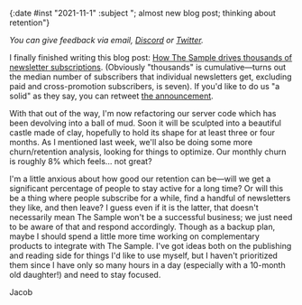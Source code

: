 {:date #inst "2021-11-1" :subject "; almost new blog post; thinking about retention"}

*You can give feedback via email, [Discord](https://discord.gg/xAumsfVyRd) or [Twitter](https://twitter.com/the_sample_umm).*

I finally finished writing this blog post: [How The Sample drives thousands of newsletter subscriptions](https://thesample.ai/blog/10k-subscriptions/). (Obviously "thousands" is cumulative&mdash;turns out the median number of subscribers that individual newsletters get, excluding paid and cross-promotion subscribers, is seven). If you'd like to do us "a solid" as they say, you can retweet [the announcement](#).

With that out of the way, I'm now refactoring our server code which has been devolving into a ball of mud. Soon it will be sculpted into a beautiful castle made of clay, hopefully to hold its shape for at least three or four months. As I mentioned last week, we'll also be doing some more churn/retention analysis, looking for things to optimize. Our monthly churn is roughly 8% which feels... not great?

I'm a little anxious about how good our retention can be&mdash;will we get a significant percentage of people to stay active for a long time? Or will this be a thing where people subscribe for a while, find a handful of newsletters they like, and then leave? I guess even if it is the latter, that doesn't necessarily mean The Sample won't be a successful business; we just need to be aware of that and respond accordingly. Though as a backup plan, maybe I should spend a little more time working on complementary products to integrate with The Sample. I've got ideas both on the publishing and reading side for things I'd like to use myself, but I haven't prioritized them since I have only so many hours in a day (especially with a 10-month old daughter!) and need to stay focused.

Jacob
